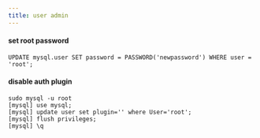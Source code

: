 ```yaml
---
title: user admin
---
```


#### set root password
    UPDATE mysql.user SET password = PASSWORD('newpassword') WHERE user = 'root';

#### disable auth plugin
    sudo mysql -u root
    [mysql] use mysql;
    [mysql] update user set plugin='' where User='root';
    [mysql] flush privileges;
    [mysql] \q
